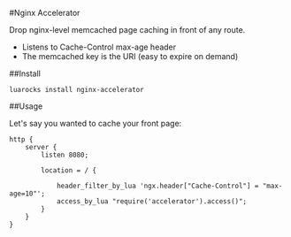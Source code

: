 #Nginx Accelerator

Drop nginx-level memcached page caching in front of any route.

* Listens to Cache-Control max-age header
* The memcached key is the URI (easy to expire on demand)

##Install

    luarocks install nginx-accelerator

##Usage

Let's say you wanted to cache your front page:

    http {
	    server {
		    listen 8080;

		    location = / {

			    header_filter_by_lua 'ngx.header["Cache-Control"] = "max-age=10"';
			    access_by_lua "require('accelerator').access()";
		    }
	    }
    }